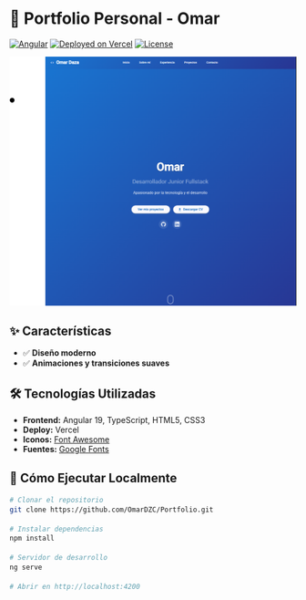 # 🚀 Portfolio Personal - Omar

[![Angular](https://img.shields.io/badge/Angular-19.0.0-red.svg)](https://angular.io/)
[![Deployed on Vercel](https://img.shields.io/badge/Deployed%20on-Vercel-black.svg)](https://vercel.com)
[![License](https://img.shields.io/badge/License-MIT-blue.svg)](https://opensource.org/licenses/MIT)

<div align="center">
  <img src="src/assets/preview.png" alt="Preview del Portfolio" width="600"/>
</div>

## ✨ Características

- ✅ **Diseño moderno**
- ✅ **Animaciones y transiciones suaves**

## 🛠️ Tecnologías Utilizadas

- **Frontend:** Angular 19, TypeScript, HTML5, CSS3
- **Deploy:** Vercel
- **Iconos:** [Font Awesome](https://fontawesome.com/)
- **Fuentes:** [Google Fonts](https://fonts.google.com/)

## 🚀 Cómo Ejecutar Localmente

```bash
# Clonar el repositorio
git clone https://github.com/OmarDZC/Portfolio.git

# Instalar dependencias
npm install

# Servidor de desarrollo
ng serve

# Abrir en http://localhost:4200
